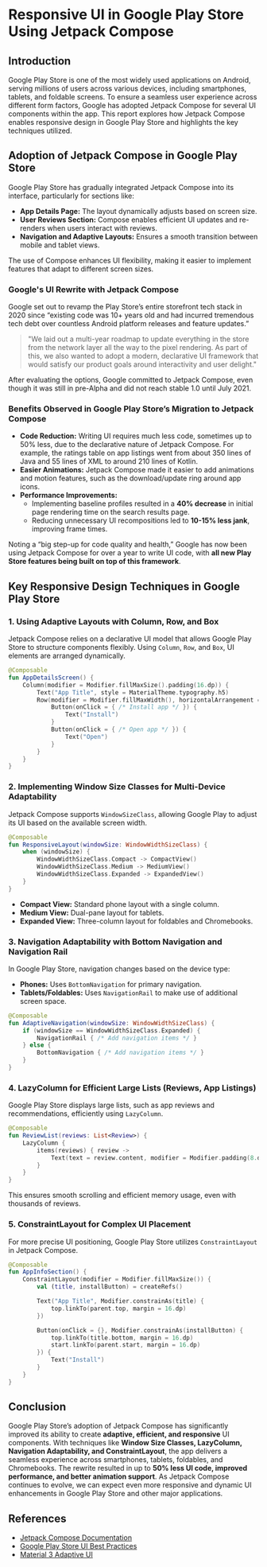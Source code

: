 # Responsive UI in Google Play Store Using Jetpack Compose

## Introduction

Google Play Store is one of the most widely used applications on Android, serving millions of users across various devices, including smartphones, tablets, and foldable screens. To ensure a seamless user experience across different form factors, Google has adopted Jetpack Compose for several UI components within the app. This report explores how Jetpack Compose enables responsive design in Google Play Store and highlights the key techniques utilized.

## Adoption of Jetpack Compose in Google Play Store

Google Play Store has gradually integrated Jetpack Compose into its interface, particularly for sections like:

-   **App Details Page:** The layout dynamically adjusts based on screen size.
-   **User Reviews Section:** Compose enables efficient UI updates and re-renders when users interact with reviews.
-   **Navigation and Adaptive Layouts:** Ensures a smooth transition between mobile and tablet views.

The use of Compose enhances UI flexibility, making it easier to implement features that adapt to different screen sizes.

### Google's UI Rewrite with Jetpack Compose

Google set out to revamp the Play Store’s entire storefront tech stack in 2020 since “existing code was 10+ years old and had incurred tremendous tech debt over countless Android platform releases and feature updates.”

> "We laid out a multi-year roadmap to update everything in the store from the network layer all the way to the pixel rendering. As part of this, we also wanted to adopt a modern, declarative UI framework that would satisfy our product goals around interactivity and user delight."

After evaluating the options, Google committed to Jetpack Compose, even though it was still in pre-Alpha and did not reach stable 1.0 until July 2021.

### Benefits Observed in Google Play Store’s Migration to Jetpack Compose

-   **Code Reduction:** Writing UI requires much less code, sometimes up to 50% less, due to the declarative nature of Jetpack Compose. For example, the ratings table on app listings went from about 350 lines of Java and 55 lines of XML to around 210 lines of Kotlin.
-   **Easier Animations:** Jetpack Compose made it easier to add animations and motion features, such as the download/update ring around app icons.
-   **Performance Improvements:**
    -   Implementing baseline profiles resulted in a **40% decrease** in initial page rendering time on the search results page.
    -   Reducing unnecessary UI recompositions led to **10-15% less jank**, improving frame times.

Noting a “big step-up for code quality and health,” Google has now been using Jetpack Compose for over a year to write UI code, with **all new Play Store features being built on top of this framework**.

## Key Responsive Design Techniques in Google Play Store

### 1. **Using Adaptive Layouts with Column, Row, and Box**

Jetpack Compose relies on a declarative UI model that allows Google Play Store to structure components flexibly. Using `Column`, `Row`, and `Box`, UI elements are arranged dynamically.

```kotlin
@Composable
fun AppDetailsScreen() {
    Column(modifier = Modifier.fillMaxSize().padding(16.dp)) {
        Text("App Title", style = MaterialTheme.typography.h5)
        Row(modifier = Modifier.fillMaxWidth(), horizontalArrangement = Arrangement.SpaceBetween) {
            Button(onClick = { /* Install app */ }) {
                Text("Install")
            }
            Button(onClick = { /* Open app */ }) {
                Text("Open")
            }
        }
    }
}

```

### 2. **Implementing Window Size Classes for Multi-Device Adaptability**

Jetpack Compose supports `WindowSizeClass`, allowing Google Play to adjust its UI based on the available screen width.

```kotlin
@Composable
fun ResponsiveLayout(windowSize: WindowWidthSizeClass) {
    when (windowSize) {
        WindowWidthSizeClass.Compact -> CompactView()
        WindowWidthSizeClass.Medium -> MediumView()
        WindowWidthSizeClass.Expanded -> ExpandedView()
    }
}

```

-   **Compact View:** Standard phone layout with a single column.
-   **Medium View:** Dual-pane layout for tablets.
-   **Expanded View:** Three-column layout for foldables and Chromebooks.

### 3. **Navigation Adaptability with Bottom Navigation and Navigation Rail**

In Google Play Store, navigation changes based on the device type:

-   **Phones:** Uses `BottomNavigation` for primary navigation.
-   **Tablets/Foldables:** Uses `NavigationRail` to make use of additional screen space.

```kotlin
@Composable
fun AdaptiveNavigation(windowSize: WindowWidthSizeClass) {
    if (windowSize == WindowWidthSizeClass.Expanded) {
        NavigationRail { /* Add navigation items */ }
    } else {
        BottomNavigation { /* Add navigation items */ }
    }
}

```

### 4. **LazyColumn for Efficient Large Lists (Reviews, App Listings)**

Google Play Store displays large lists, such as app reviews and recommendations, efficiently using `LazyColumn`.

```kotlin
@Composable
fun ReviewList(reviews: List<Review>) {
    LazyColumn {
        items(reviews) { review ->
            Text(text = review.content, modifier = Modifier.padding(8.dp))
        }
    }
}

```

This ensures smooth scrolling and efficient memory usage, even with thousands of reviews.

### 5. **ConstraintLayout for Complex UI Placement**

For more precise UI positioning, Google Play Store utilizes `ConstraintLayout` in Jetpack Compose.

```kotlin
@Composable
fun AppInfoSection() {
    ConstraintLayout(modifier = Modifier.fillMaxSize()) {
        val (title, installButton) = createRefs()

        Text("App Title", Modifier.constrainAs(title) {
            top.linkTo(parent.top, margin = 16.dp)
        })

        Button(onClick = {}, Modifier.constrainAs(installButton) {
            top.linkTo(title.bottom, margin = 16.dp)
            start.linkTo(parent.start, margin = 16.dp)
        }) {
            Text("Install")
        }
    }
}

```

## Conclusion

Google Play Store’s adoption of Jetpack Compose has significantly improved its ability to create **adaptive, efficient, and responsive** UI components. With techniques like **Window Size Classes, LazyColumn, Navigation Adaptability, and ConstraintLayout**, the app delivers a seamless experience across smartphones, tablets, foldables, and Chromebooks. The rewrite resulted in up to **50% less UI code, improved performance, and better animation support**. As Jetpack Compose continues to evolve, we can expect even more responsive and dynamic UI enhancements in Google Play Store and other major applications.

## References

-   [Jetpack Compose Documentation](https://developer.android.com/jetpack/compose)
-   [Google Play Store UI Best Practices](https://developer.android.com/guide/practices/ui-guidelines)
-   [Material 3 Adaptive UI](https://developer.android.com/material3/adaptive-guidelines)

